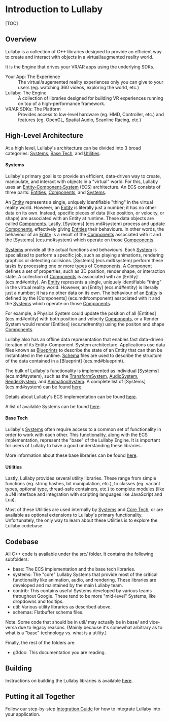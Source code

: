 # Introduction to Lullaby

[TOC]

## Overview

Lullaby is a collection of C++ libraries designed to provide an efficient way
to create and interact with objects in a virtual/augmented reality world.

It is the Engine that drives your VR/AR apps using the underlying SDKs.

<dl>
<dt>Your App: The Experience</dt>
<dd>The virtual/augemented reality experiences only you can give to your users
(eg. watching 360 videos, exploring the world, etc.)</dd>

<dt>Lullaby: The Engine</dt>
<dd>A collection of libraries designed for building VR experiences running on
top of a high-performance framework.</dd>

<dt>VR/AR SDKs: The Platform</dt>
<dd>Provides access to low-level hardware (eg. HMD, Controller, etc.) and
features (eg. OpenGL, Spatial Audio, Scanline Racing, etc.)</dd>
</dl>

## High-Level Architecture

At a high level, Lullaby's architecture can be divided into 3 broad categories:
[Systems](#systems), [Base Tech](#base-tech), and [Utilities](#utilities).


#### Systems

Lullaby's primary goal is to provide an efficient, data-driven way to create,
manipulate, and interact with objects in a "virtual" world. For this, Lullaby
uses an [Entity-Component-System](https://en.wikipedia.org/wiki/Entity%E2%80%93component%E2%80%93system) (ECS)
architecture. An ECS consists of three parts: [Entities](ecs.md#entity),
[Components](ecs.md#component), and [Systems](ecs.md#system).

An [Entity](ecs.md#entity) represents a single, uniquely identifiable "thing" in
the virtual reality world. However, an [Entity](ecs.md#entity) is literally just
a number; it has no other data on its own. Instead, specific pieces of data
(like position, or velocity, or shape) are associated with an Entity at runtime.
These data objects are called [Components](ecs.md#component). Lastly, [Systems]
(ecs.md#system) process and update [Components](ecs.md#component), effectively
giving [Entities](ecs.md#entity) their behaviours.  In other
words, the behaviour of an [Entity](ec.mds#entity) is a result of the
[Components](ecs.md#components) associated with it and the [Systems]
(ecs.md#system) which operate on those [Compeonents](ecs.md#component).

[Systems](ecs.md#system) provide all the actual functions and behaviours. Each
[System](ecs.md#system) is specialized to perform a specific job, such as
playing animations, rendering graphics or detecting collisions. [Systems]
(ecs.md#system) perform these tasks by processing one or more types of
[Components](ecs.md#component). A [Component](ecs.md#component) defines a set of
properties, such as 3D position, render shape, or interaction state. A
collection of [Components](ecs.md#component) is associated with an [Entity]
(ecs.md#entity). An [Entity](ecs.md#entity) represents a single, uniquely
identifiable "thing" in the virtual reality world. However, an [Entity]
(ecs.md#entity) is literally just a number; it has no other data on its own. The
behaviour of an [Entity](ecs.md#entity) is defined by the [Components]
(ecs.md#component) associated with it and the [Systems](ecs.md#system) which
operate on those [Components](ecs.md#component).

For example, a Physics System could update the position of all [Entities]
(ecs.md#entity) with both position and velocity [Components](ecs.md#component),
or a Render System would render [Entities] (ecs.md#entity) using the positon and
shape [Components](ecs.md#component).

Lullaby also has an offline data representation that enables fast data-driven
iteration of its Entity-Component-System architecture. Applications use data
files known as [Blueprints](ecs.md#blueprint) to describe the state of an Entity
that can then be instantiated in the runtime.  [Schema](ecs.md#blueprint) files
are used to describe the structure of the data contained in a [Blueprint]
(ecs.md#blueprint).

The bulk of Lullaby's functionality is implemented as individual [Systems]
(ecs.md#system), such as the [TransformSystem](../src/systems/transform),
[AudioSystem](../src/systems/audio), [RenderSystem](../src/systems/render), and
[AnimationSystem](../src/systems/animation). A complete list of [Systems]
(ecs.md#system) can be found [here](list-of-systems.md).

Details about Lullaby's ECS implementation can be found [here](ecs.md).

A list of available Systems can be found [here](list-of-systems.md).

#### Base Tech

Lullaby's [Systems](#systems) often require access to a common set of
functionality in order to work with each other. This functionality, along with
the ECS implementation, represent the "base" of the Lullaby Engine.  It is
important for users of Lullaby to have a good understanding these libraries.

More information about these base libraries can be found [here](base-tech.md).


#### Utilities

Lastly, Lullaby provides several utility libraries. These range from simple
functions (eg. string hashes, bit manipulation, etc.), to classes (eg. variant
types, optional type, thread-safe containers, etc.) to complete modules (like a
JNI interface and integration with scripting languages like JavaScript and Lua).

Most of these Utilities are used internally by [Systems](#systems) and
[Core Tech](#core-tech), or are available as optional extensions to Lullaby's
primary functionality. Unfortunately, the only way to learn about these
Utilities is to explore the Lullaby codebase.


## Codebase

All C++ code is available under the src/ folder. It contains the following
subfolders:

* base: The ECS implementation and the base tech libraries.
* systems: The "core" Lullaby Systems that provide most of the critical
  functionality like animation, audio, and rendering.  These libraries
  are developed and maintained by the main Lullaby team.
* contrib: This contains useful Systems developed by various teams throughout
  Google.  These tend to be more "mid-level" Systems, like dropdowns and
  tooltips.
* util: Various utility libraries as described above.
* schemas: Flatbuffer schema files.

Note: Some code that should be in util/ may actually be in base/ and
vice-versa due to legacy reasons.  (Mainly because it's somewhat arbitrary as to
what is a "base" technology vs. what is a utility.)


Finally, the rest of the folders are:

* g3doc: This documentation you are reading.

## Building

Instructions on building the Lullaby libraries is available [here](building.md).

## Putting it all Together

Follow our step-by-step [Integration Guide](integration-guide.md) for how to
integrate Lullaby into your application.

